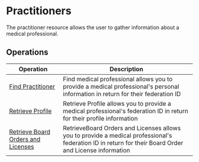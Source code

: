 # Practitioners

The practitioner resource allows the user to gather information about a medical professional. 


## Operations

| Operation | Description |
| --------- | ----------- |
| [Find Practitioner](FindPractitioner.md) | Find medical professional allows you to provide a medical professional's personal information in return for their federation ID |
| [Retrieve Profile](RetrieveProfile.md) | Retrieve Profile allows you to provide a medical professional's federation ID in return for their profile information |
| [Retrieve Board Orders and Licenses]( RetrieveBOandL.md) | RetrieveBoard Orders and Licenses allows you to provide a medical professional's federation ID in return for their Board Order and License information |
